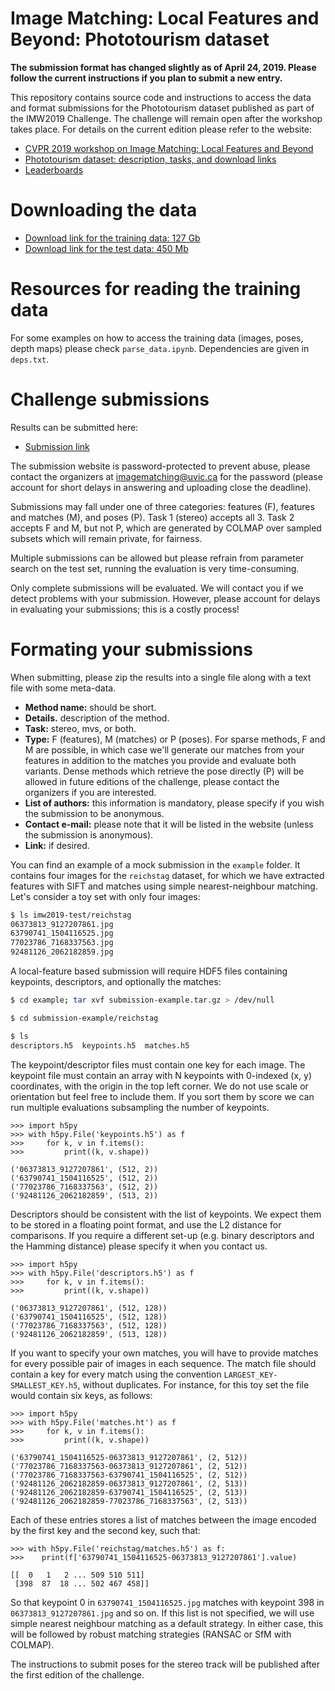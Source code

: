 # Image Matching: Local Features and Beyond: Phototourism dataset

**The submission format has changed slightly as of April 24, 2019. Please follow
the current instructions if you plan to submit a new entry.**

This repository contains source code and instructions to access the data and
format submissions for the Phototourism dataset published as part of the IMW2019
Challenge. The challenge will remain open after the workshop takes place. For
details on the current edition please refer to the website:

* [CVPR 2019 workshop on Image Matching: Local Features and Beyond](https://image-matching-workshop.github.io)
* [Phototourism dataset: description, tasks, and download links](https://image-matching-workshop.github.io/challenge)
* [Leaderboards](https://image-matching-workshop.github.io/leaderboard)

# Downloading the data

* [Download link for the training data: 127 Gb](http://https://gfx.uvic.ca/nextcloud/index.php/s/75JNSoggacQhOkQ)
* [Download link for the test data: 450 Mb](http://webhome.cs.uvic.ca/~kyi/files/2019/image-matching/imw2019-test.tar.gz)

# Resources for reading the training data

For some examples on how to access the training data (images, poses, depth maps)
please check `parse_data.ipynb`. Dependencies are given in `deps.txt`.

# Challenge submissions

Results can be submitted here:

* [Submission link](https://gfx.uvic.ca/nextcloud/index.php/s/1z3K0JzRY4w2cfk)

The submission website is password-protected to prevent abuse, please contact
the organizers at [imagematching@uvic.ca](mailto:imagematching@uvic.ca) for the
password (please account for short delays in answering and uploading close the
deadline).

Submissions may fall under one of three categories: features (F), features and
matches (M), and poses (P). Task 1 (stereo) accepts all 3. Task 2 accepts F and
M, but not P, which are generated by COLMAP over sampled subsets which will
remain private, for fairness.

Multiple submissions can be allowed but please refrain from parameter search on
the test set, running the evaluation is very time-consuming.

Only complete submissions will be evaluated. We will contact you if we detect
problems with your submission. However, please account for delays in evaluating
your submissions; this is a costly process!

# Formating your submissions

When submitting, please zip the results into a single file along with a text
file with some meta-data.
  * **Method name:** should be short.
  * **Details.** description of the method.
  * **Task:** stereo, mvs, or both.
  * **Type:** F (features), M (matches) or P (poses). For sparse methods, F and M
      are possible, in which case we'll generate our matches from your features in addition to the matches you provide and evaluate both variants. Dense methods which retrieve the pose directly (P) will be allowed in future editions of the challenge, please contact the organizers if you are interested.
  * **List of authors:** this information is mandatory, please specify if you wish the
      submission to be anonymous.
  * **Contact e-mail:** please note that it will be listed in the website (unless
      the submission is anonymous).
  * **Link:** if desired.

You can find an example of a mock submission in the `example` folder. It
contains four images for the `reichstag` dataset, for which we have extracted
features with SIFT and matches using simple nearest-neighbour matching. Let's
consider a toy set with only four images:

```bash
$ ls imw2019-test/reichstag
06373813_9127207861.jpg
63790741_1504116525.jpg
77023786_7168337563.jpg
92481126_2062182859.jpg
```

A local-feature based submission will require HDF5 files containing keypoints,
descriptors, and optionally the matches:

```bash
$ cd example; tar xvf submission-example.tar.gz > /dev/null

$ cd submission-example/reichstag

$ ls
descriptors.h5  keypoints.h5  matches.h5
```

The keypoint/descriptor files must contain one key for each image. The keypoint
file must contain an array with N keypoints with 0-indexed (x, y) coordinates,
with the origin in the top left corner. We do not use scale or orientation but
feel free to include them. If you sort them by score we can run multiple
evaluations subsampling the number of keypoints.

```
>>> import h5py
>>> with h5py.File('keypoints.h5') as f 
>>>     for k, v in f.items():
>>>         print((k, v.shape))

('06373813_9127207861', (512, 2))
('63790741_1504116525', (512, 2))
('77023786_7168337563', (512, 2))
('92481126_2062182859', (513, 2))
```

Descriptors should be consistent with the list of keypoints. We expect them to
be stored in a floating point format, and use the L2 distance for comparisons.
If you require a different set-up (e.g. binary descriptors and the Hamming
distance) please specify it when you contact us.

```
>>> import h5py
>>> with h5py.File('descriptors.h5') as f 
>>>     for k, v in f.items():
>>>         print((k, v.shape))

('06373813_9127207861', (512, 128))
('63790741_1504116525', (512, 128))
('77023786_7168337563', (512, 128))
('92481126_2062182859', (513, 128))
```

If you want to specify your own matches, you will have to provide matches for
every possible pair of images in each sequence. The match file should contain a
key for every match using the convention `LARGEST_KEY-SMALLEST_KEY.h5`, without
duplicates. For instance, for this toy set the file would contain six keys, as
follows:

```
>>> import h5py
>>> with h5py.File('matches.ht') as f 
>>>     for k, v in f.items():
>>>         print((k, v.shape))

('63790741_1504116525-06373813_9127207861', (2, 512))
('77023786_7168337563-06373813_9127207861', (2, 512))
('77023786_7168337563-63790741_1504116525', (2, 512))
('92481126_2062182859-06373813_9127207861', (2, 513))
('92481126_2062182859-63790741_1504116525', (2, 513))
('92481126_2062182859-77023786_7168337563', (2, 513))
```

Each of these entries stores a list of matches between the image encoded by the
first key and the second key, such that:

```
>>> with h5py.File('reichstag/matches.h5') as f:
>>>    print(f['63790741_1504116525-06373813_9127207861'].value)

[[  0   1   2 ... 509 510 511]
 [398  87  18 ... 502 467 458]]
```

So that keypoint 0 in `63790741_1504116525.jpg` matches with keypoint 398 in
`06373813_9127207861.jpg` and so on. If this list is not specified, we will use
simple nearest neighbour matching as a default strategy.  In either case, this
will be followed by robust matching strategies (RANSAC or SfM with COLMAP).

The instructions to submit poses for the stereo track will be published after
the first edition of the challenge.

